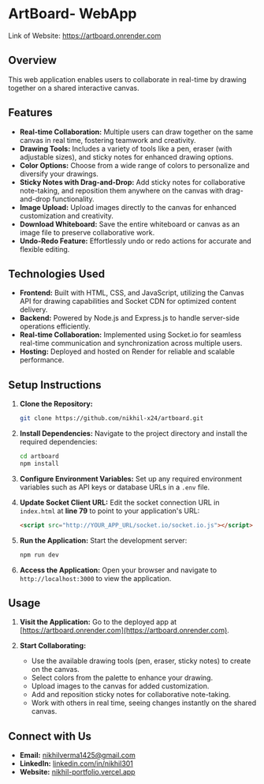# ArtBoard- WebApp

Link of Website: https://artboard.onrender.com

## Overview

This web application enables users to collaborate in real-time by drawing together on a shared interactive canvas.


## Features
- **Real-time Collaboration:** Multiple users can draw together on the same canvas in real time, fostering teamwork and creativity.
- **Drawing Tools:** Includes a variety of tools like a pen, eraser (with adjustable sizes), and sticky notes for enhanced drawing options.
- **Color Options:** Choose from a wide range of colors to personalize and diversify your drawings.
- **Sticky Notes with Drag-and-Drop:** Add sticky notes for collaborative note-taking, and reposition them anywhere on the canvas with drag-and-drop functionality.
- **Image Upload:** Upload images directly to the canvas for enhanced customization and creativity.
- **Download Whiteboard:** Save the entire whiteboard or canvas as an image file to preserve collaborative work.
- **Undo-Redo Feature:** Effortlessly undo or redo actions for accurate and flexible editing.


## Technologies Used

- **Frontend:** Built with HTML, CSS, and JavaScript, utilizing the Canvas API for drawing capabilities and Socket CDN for optimized content delivery.
- **Backend:** Powered by Node.js and Express.js to handle server-side operations efficiently.
- **Real-time Collaboration:** Implemented using Socket.io for seamless real-time communication and synchronization across multiple users.
- **Hosting:** Deployed and hosted on Render for reliable and scalable performance.



## Setup Instructions

1. **Clone the Repository:**
   ```bash
   git clone https://github.com/nikhil-x24/artboard.git
   ```
   
2. **Install Dependencies:**
   Navigate to the project directory and install the required dependencies:
   ```bash
   cd artboard
   npm install
   ```

3. **Configure Environment Variables:**
   Set up any required environment variables such as API keys or database URLs in a `.env` file.

4. **Update Socket Client URL:**
   Edit the socket connection URL in `index.html` at **line 79** to point to your application's URL:
   ```html
   <script src="http://YOUR_APP_URL/socket.io/socket.io.js"></script>
   ```

5. **Run the Application:**
   Start the development server:
   ```bash
   npm run dev
   ```

6. **Access the Application:**
   Open your browser and navigate to `http://localhost:3000` to view the application.


## Usage

1. **Visit the Application:**
   Go to the deployed app at [https://artboard.onrender.com](https://artboard.onrender.com).

2. **Start Collaborating:**
   - Use the available drawing tools (pen, eraser, sticky notes) to create on the canvas.
   - Select colors from the palette to enhance your drawing.
   - Upload images to the canvas for added customization.
   - Add and reposition sticky notes for collaborative note-taking.
   - Work with others in real time, seeing changes instantly on the shared canvas.


## Connect with Us

- **Email:** [nikhilverma1425@gmail.com](mailto:nikhilverma1425@gmail.com)
- **LinkedIn:** [linkedin.com/in/nikhil301](https://www.linkedin.com/in/nikhil301/)
- **Website:** [nikhil-portfolio.vercel.app](https://nikhilx24-portfolio.vercel.app/)
